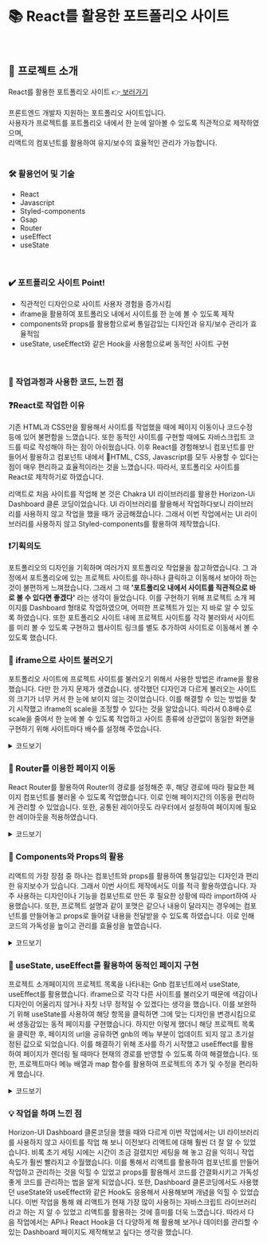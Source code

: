 # 📚 React를 활용한 포트폴리오 사이트
<br>

## 🙌 프로젝트 소개
React를 활용한 포트폴리오 사이트 👉[  보러가기 ](https://hyeeons.github.io/vita500/) <br><br>
프론트엔드 개발자 지원하는 포트폴리오 사이트입니다. <br> 
사용자가 프로젝트를 포트폴리오 내에서 한 눈에 알아볼 수 있도록 직관적으로 제작하였으며, <br> 리액트의 컴포넌트를 활용하여 유지/보수의 효율적인 관리가 가능합니다. <br><br>

### 🛠 활용언어 및 기술
- React
- Javascript
- Styled-components
- Gsap 
- Router
- useEffect
- useState


<br>


### ✔️ 포트폴리오 사이트 Point!
- 직관적인 디자인으로 사이트 사용자 경험을 증가시킴
- iframe을 활용하여 포트폴리오 내에서 사이트를 한 눈에 볼 수 있도록 제작
- components와 props를 활용함으로써 통일감있는 디자인과 유지/보수 관리가 효율적임
- useState, useEffect와 같은 Hook을 사용함으로써 동적인 사이트 구현 

<br>

### 👩 작업과정과 사용한 코드, 느낀 점

### ❓React로 작업한 이유
기존 HTML과 CSS만을 활용해서 사이트를 작업했을 때에 페이지 이동이나 코드수정 등에 있어 불편함을 느꼈습니다. 또한 동적인 사이트를 구현할 때에도 자바스크립트 코드를 따로 작성해야 하는 점이 아쉬웠습니다. 이후 React를 경험해보니 컴포넌트를 만들어서 활용하고 컴포넌트 내에서 HTML, CSS, Javascript를 모두 사용할 수 있다는 점이 매우 편리하교 효율적이라는 것을 느꼈습니다. 따라서, 포트폴리오 사이트를 React로 제작하기로 하였습니다.

리액트로 처음 사이트를 작업해 본 것은 Chakra UI 라이브러리를 활용한 Horizon-Ui Dashboard 클론 코딩이었습니다. UI 라이브러리를 활용해서 작업하다보니 라이브러리를 사용하지 않고 작업을 했을 때가 궁금해졌습니다. 그래서 이번 작업에서는 UI 라이브러리를 사용하지 않고 Styled-components를 활용하여 제작했습니다. 

### ❗️기획의도
포트폴리오의 디자인을 기획하며 여러가지 포트폴리오 작업물을 참고하였습니다. 그 과정에서 포트폴리오에 있는 프로젝트 사이트를 하나하나 클릭하고 이동해서 보아야 하는 것이 불편하게 느껴졌습니다.  그래서 그 때 **'포트폴리오 내에서 사이트를 직관적으로 바로 볼 수 있다면 좋겠다'** 라는 생각이 들었습니다. 이를 구현하기 위해 프로젝트 소개 페이지를 Dashboard 형태로 작업하였으며, 어떠한 프로젝트가 있는 지 바로 알 수 있도록 하였습니다. 또한 포트폴리오 사이트 내에 프로젝트 사이트를 각각 불러와서 사이트를 미리 볼 수 있도록 구현하고 웹사이트 링크를 별도 추가하여 사이트로 이동해서 볼 수 있도록 했습니다.<br>

### 📌 iframe으로 사이트 불러오기
포트폴리오 사이트에 프로젝트 사이트를 불러오기 위해서 사용한 방법은 iframe을 활용했습니다. 다만 한 가지 문제가 생겼습니다. 생각했던 디자인과 다르게 불러오는 사이트의 크기가 너무 커서 한 눈에 보이지 않는 것이었습니다. 이를 해결할 수 있는 방법을 찾기 시작했고 iframe의 scale을 조정할 수 있다는 것을 알았습니다. 따라서 0.8배수로 scale을 줄여서 한 눈에 볼 수 있도록 작업하고 사이트 종류에 상관없이 동일한 화면을 구현하기 위해 사이트마다 배수를 설정해 주었습니다.

<details><summary> 코드보기
</summary>

```
<PageBox>
        <iframe className="frame" src={iframesrc}></iframe>
</PageBox>

const PageBox = styled.div`
  width: 90%;
  height: 100vh;
  overflow: hidden;
  margin-left: 283px;
  .frame {
    width: 130%;
    height: 125%;
    border: 0;
    -ms-transform: scale(0.8);
    -moz-transform: scale(0.8);
    -o-transform: scale(0.8);
    -webkit-transform: scale(0.8);
    transform: scale(0.8);

    -ms-transform-origin: 0 0;
    -moz-transform-origin: 0 0;
    -o-transform-origin: 0 0;
    -webkit-transform-origin: 0 0;
    transform-origin: 0 0;
  }
`;
// iframe의 scale과 위치를 위와 같이 조정함

```

</details>


### 📌 Router를 이용한 페이지 이동
React Router를 활용하여 Router의 경로를 설정해준 후, 해당 경로에 따라 필요한 페이지 컴포넌트를 불러올 수 있도록 작업했습니다. 이로 인해 페이지간의 이동을 편리하게 관리할 수 있었습니다. 또한, 공통된 레이아웃도 라우터에서 설정하여 페이지에 필요한 레이아웃을 적용하였습니다. 


<details><summary> 코드보기
</summary>

```
import { BrowserRouter, Outlet, Route, Routes } from "react-router-dom";
import Layout, { PfLayout } from "./components/layout/Layout";
import Home from "./views/home/Home";
import AboutMe from "./views/aboutMe/AboutMe";
import Thankyou from "./views/thankyou/Thankyou";
import Vita500 from "./views/vita500/Vita500";
import SamsungHospital from "./views/samsungHospital/SamsungHospital";
import Dashboard from "./views/dashboard/Dashboard";
import JsDiary from "./views/jsDiary/JsDiary";
import Portfolio from "./views/portfolio/Portfolio";

const Routers = () => {
  return (
    <>
      <BrowserRouter basename={process.env.PUBLIC_URL}>
        <Routes>
          <Route path="/" element={<Layout />}>
            <Route path="/" element={<Home />} />
            <Route path="/aboutme" element={<AboutMe />} />
            <Route path="/contact" element={<Thankyou />} />
          </Route>

          <Route element={<PfLayout />}>
            <Route path="/react_portfolio" element={<Portfolio />} />
            <Route path="/vita500" element={<Vita500 />} />
            <Route path="/samsunghospital" element={<SamsungHospital />} />
            <Route path="/dashboard" element={<Dashboard />} />
            <Route path="/jsdiary" element={<JsDiary />} />
          </Route>
        </Routes>
      </BrowserRouter>
    </>
  );
};

export default Routers;


```

</details>

### 📌 Components와 Props의 활용
리액트의 가장 장점 중 하나는 컴포넌트와 props를 활용하여 통일감있는 디자인과 편리한 유지보수가 있습니다. 그래서 이번 사이트 제작에서도 이를 적극 활용하였습니다. 자주 사용하는 디자인이나 기능을 컴포넌트로 만든 후 필요한 상황에 따라 import하여 사용했습니다.  또한, 프로젝트 설명과 같이 포맷은 같으나 내용이 달라지는 경우에는 컴포넌트를 만들어놓고 props로 들어갈 내용을 전달받을 수 있도록 하였습니다. 이로 인해 코드의 가독성을 높이고 관리를 효율성을 높였습니다.


<details><summary> 코드보기 

</summary>
<br>
프로젝트 페이지에 공통적으로 들어가는 SitePage 컴포넌트를 만든 후, <br> 각 프로젝트에 따라 들어갈 내용을 props로 전달하여 사이트를 제작함 <br>

```
//프로젝트를 설명하는 SitePage 컴포넌트

import styled from "styled-components";
import SkillBox from "../common/SkillBox";
import GotoButton from "../common/Button";

const SitePage = ({
  iframesrc,
  skill,
  title,
  subtitle,
  subText,
  siteType,
  pageType,
  pageText,
  projectComment,
  website,
  github,
  bgImg,
  display,
  figma,
}) => {
  return (
    <FlexBox>
      <PageBox>
        <iframe className="frame" src={iframesrc}></iframe>
      </PageBox>
      <ComtWrap bgImg={bgImg}>
        <div className="cont">
          <h2>{title}</h2>
          <div className="text1">
            <h3>{subtitle}</h3>
            <h3>{subText}</h3>
          </div>

          <div className="text2">
            <h4>{siteType}</h4>
            <h4>{pageType}</h4>
            <h4>{pageText}</h4>
          </div>
          <div className="skillBox">
            <SkillBox skill={skill} />
          </div>
          <div className="buttonBox">
            <GotoButton
              website={website}
              github={github}
              figma={figma}
              display={display}
            />
          </div>
          <div className="text3">
            <p>{projectComment}</p>
          </div>
        </div>
      </ComtWrap>
    </FlexBox>
  );
};
```

```
// vita500 프로젝트 컴포넌트

import SitePage from "../../components/layout/SitePage";
import bgVita500 from "../../assets/images/projects/bg_vita500_2.png";
import theme from "../../themes/theme";

const Vita500 = () => {
  const skillArr = ["HTML", "CSS", "Javascript", "jQuery"];

  return (
    <>
      <SitePage
        iframesrc="https://hyeeons.github.io/vita500/"
        skill={skillArr}
        title="비타500 리뉴얼 사이트"
        subtitle="광동제약의 비타500 브랜드 소개 페이지"
        subText="100% 개인작업"
        siteType="PC & Mobile"
        pageType="메인페이지"
        pageText="사이트 리뉴얼 기획/디자인 및 사이트 제작"
        website="https://hyeeons.github.io/vita500/"
        github="https://github.com/hyeeons/vita500"
     figma="https://www.figma.com/file/4HJHz7EWSDft9uy5ZpWqvv/%EA%B4%91%EB%8F%99%EC%A0%9C%EC%95%BD_%EB%B9%84%ED%83%80500-%EB%A6%AC%EB%89%B4%EC%96%BC%EC%82%AC%EC%9D%B4%ED%8A%B8?type=design&node-id=0%3A1&mode=design&t=QQ9MjlkYaBsY2r1A-1"
        projectComment="사이트 설명이 들어갈 자리입니다"
        bgImg={bgVita500}
      />
    </>
  );
};

export default Vita500;

```

</details>



### 📌 useState, useEffect를 활용하여 동적인 페이지 구현
프로젝트 소개페이지의 프로젝트 목록을 나타내는 Gnb 컴포넌트에서 useState, useEffect를 활용했습니다. iframe으로 각각 다른 사이트를 불러오기 때문에 색감이나 디자인이 어울리지 않거나 자칫 너무 정적일 수 있겠다는 생각을 했습니다. 이를 보완하기 위해 useState를 사용하여 해당 항목을 클릭하면 그에 맞는 디자인을 변경시킴으로써 생동감있는 동적 페이지를 구현했습니다. 하지만 이렇게 했더니 해당 프로젝트 목록을 클릭한 후, 페이지의 url을 공유하면 gnb의 메뉴 부분이 업데이트 되지 않고 초기설정된 값으로 되었습니다. 이를 해결하기 위해 조사를 하기 시작했고 useEffect를 활용하여 페이지가 렌더링 될 때마다 현재의 경로를 반영할 수 있도록 하여 해결했습니다. 또한, 프로젝트마다 메뉴 배열과 map 함수를 활용하여 프로젝트의 추가 및 수정을 편리하게 했습니다.


<details><summary>코드보기
</summary>

```
import styled from "styled-components";
import { Link, useLocation } from "react-router-dom";
import theme from "../../themes/theme";
import { PiDesktop } from "react-icons/pi";
import { PiDesktopFill } from "react-icons/pi";
import { RiPagesFill } from "react-icons/ri";
import { FaPager } from "react-icons/fa";
import { useEffect, useState } from "react";

const Gnb = () => {
  const [isSelected, setIsSelected] = useState(0);
  const location = useLocation();

  const MenuArr = [
    {
      path: "/react_portfolio",
      text: "포트폴리오 사이트",
      color: "portfolio",
    },
    {
      path: "/vita500",
      text: "비타500 리뉴얼",
      color: "orangeVita",
    },
    {
      path: "/samsunghospital",
      text: "삼성서울병원 리뉴얼",
      color: "blueSamsung",
    },

    {
      path: "/dashboard",
      text: "Dashboard",
      color: "dashboard",
    },
    // {
    //   path: "/jsdiary",
    //   //   icon: <PiDesktop />,
    //   text: "Javascript Diary",
    //   color: "red",
    // },
  ];

  const SelectColor = () => {
    return theme.colors[MenuArr[isSelected].color];
  };

  const SelectText = (index) => {
    return {
      color:
        isSelected === index
          ? theme.colors.txtdefault
          : //   ? SelectColor(index)
            theme.colors.grayDefault,

      fontWeight: isSelected === index ? "800" : "600",
      background:
        isSelected === index
          ? `linear-gradient(
		to bottom,
		transparent 70%,
		${SelectColor()} 30% `
          : "",
    };
  };

  const CurrentMenu = () => {
    const currentPath = location.pathname;
    const index = MenuArr.findIndex((menu) => menu.path === currentPath);
    return index !== -1 ? index : 0;
  };

  useEffect(() => {
    setIsSelected(CurrentMenu());
  }, [location.pathname]);

  return (
    <GnbWrap>
      <div className="gnbcontainer">
        <div className="header">
          <Link to="/">
            <h1 style={{ color: SelectColor() }}>PROJECTS</h1>
          </Link>
        </div>
        <div className="menuWrap">
          {MenuArr.map(({ path, icon, text, color }, index) => (
            <div className="menu-container" key={index}>
              <Link
                to={path}
                className="link"
                onClick={() => {
                  setIsSelected(index);
                }}
              >
                <div className="menu-box">
                  <div className="menu menu-icon" style={SelectText(index)}>
                    {isSelected === index ? <PiDesktopFill /> : <PiDesktop />}
                  </div>
                  <div className="menu menu-text" style={SelectText(index)}>
                    {text}
                  </div>
                </div>
              </Link>
            </div>
          ))}
        </div>
      </div>
    </GnbWrap>
  );
};
```
</details>

### 💡 작업을 하며 느낀 점
Horizon-UI Dashboard 클론코딩을 했을 때와 다르게 이번 작업에서는 UI 라이브러리를 사용하지 않고 사이트를 작업 해 보니 이전보다 리액트에 대해 훨씬 더 잘 알 수 있었습니다. 비록 초기 세팅 시에는 시간이 조금 걸렸지만 세팅을 해 놓고 감을 익히니 작업속도가 훨씬 빨라지고 수월했습니다. 이를 통해서 리액트를 활용하여 컴포넌트를 만들어 작업하고 관리하는 것을 익힐 수 있었고 props를 활용해서 코드를 간결화시키고 가독성 좋게 코드를 관리하는 법을 알게 되었습니다. 또한, Dashboard 클론코딩에서도 사용했던 useState와 useEffect와 같은 Hook도 응용해서 사용해보며 개념을 익힐 수 있었습니다. 이번 작업을 통해 왜 리액트가 현재 가장 많이 사용하는 자바스크립트 라이브러리라고 하는 지 알 수 있었고 리액트를 활용하는 것에 흥미를 더욱 느꼈습니다. 따라서 다음 작업에서는 API나 React Hook을 더 다양하게 해 활용해 보거나 데이터를 관리할 수 있는 Dashboard 페이지도 제작해보고 싶다는 생각을 했습니다.




<br>
